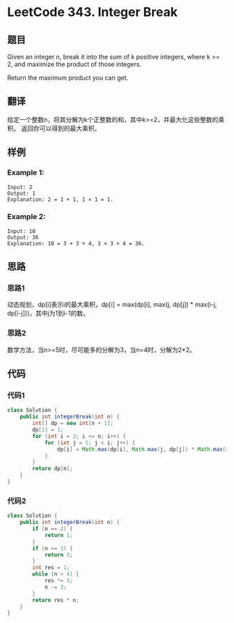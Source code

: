 # LeetCode 343. Integer Break

## 题目
Given an integer n, break it into the sum of k positive integers, where k >= 2, and maximize the product of those integers.

Return the maximum product you can get.

## 翻译
给定一个整数n，将其分解为k个正整数的和，其中k>=2，并最大化这些整数的乘积。
返回你可以得到的最大乘积。

## 样例
### Example 1:
```
Input: 2
Output: 1
Explanation: 2 = 1 + 1, 1 × 1 = 1.
```
### Example 2:
```
Input: 10
Output: 36
Explanation: 10 = 3 + 3 + 4, 3 × 3 × 4 = 36.
```

## 思路
### 思路1
动态规划，dp[i]表示i的最大乘积，dp[i] = max(dp[i], max(j, dp[j]) * max(i-j, dp[i-j]))，其中j为1到i-1的数。

### 思路2
数学方法，当n>=5时，尽可能多的分解为3，当n=4时，分解为2*2。

## 代码
### 代码1
```java
class Solution {
    public int integerBreak(int n) {
        int[] dp = new int[n + 1];
        dp[1] = 1;
        for (int i = 2; i <= n; i++) {
            for (int j = 1; j < i; j++) {
                dp[i] = Math.max(dp[i], Math.max(j, dp[j]) * Math.max(i - j, dp[i - j]));
            }
        }
        return dp[n];
    }
}
```

### 代码2
```java
class Solution {
    public int integerBreak(int n) {
        if (n == 2) {
            return 1;
        }
        if (n == 3) {
            return 2;
        }
        int res = 1;
        while (n > 4) {
            res *= 3;
            n -= 3;
        }
        return res * n;
    }
}
```